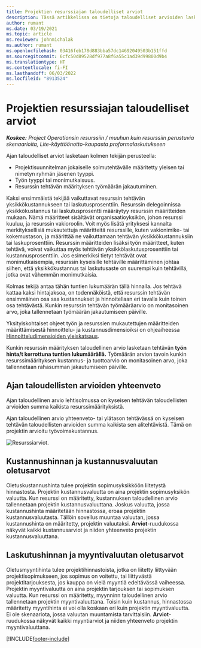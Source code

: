 ```yaml
---
title: Projektien resurssiajan taloudelliset arviot
description: Tässä artikkelissa on tietoja taloudelliset arvioiden laskemisesta.
author: rumant
ms.date: 03/19/2021
ms.topic: article
ms.reviewer: johnmichalak
ms.author: rumant
ms.openlocfilehash: 03416feb178d883bba57dc14692049503b151ffd
ms.sourcegitcommit: 6cfc50d89528df977a8f6a55c1ad39d99800d9b4
ms.translationtype: HT
ms.contentlocale: fi-FI
ms.lasthandoff: 06/03/2022
ms.locfileid: "8913524"
---
```

# <a name="financial-estimates-for-resource-time-on-projects"></a>Projektien resurssiajan taloudelliset arviot

_**Koskee:** Project Operationsin resurssiin / muuhun kuin resurssiin perustuvia skenaarioita, Lite-käyttöönotto-kaupasta proformalaskutukseen_

Ajan taloudelliset arviot lasketaan kolmen tekijän perusteella: 

- Projektisuunnitelman jokaiselle solmutehtävälle määritetty yleisen tai nimetyn ryhmän jäsenen tyyppi. 
- Työn tyyppi tai monimutkaisuus.
- Resurssin tehtävän määrityksen työmäärän jakautuminen. 

Kaksi ensimmäistä tekijää vaikuttavat resurssin tehtävän yksikkökustannukseen tai laskutusprosenttiin. Resurssin delegoinnissa yksikkökustannus tai laskutusprosentti määräytyy resurssin määritteiden mukaan. Nämä määritteet sisältävät organisaatioyksikön, johon resurssi kuuluu, ja resurssin vakioroolin. Voit myös lisätä yrityksesi kannalta merkityksellisiä mukautettuja määritteitä resurssille, kuten vakionimike- tai kokemustason, ja määrittää ne vaikuttamaan tehtävän yksikkökustannuksiin tai laskuprosenttiin.
Resurssin määritteiden lisäksi työn määritteet, kuten tehtävä, voivat vaikuttaa myös tehtävän yksikkölaskutusprosenttiin tai kustannusprosenttiin. Jos esimerkiksi tietyt tehtävät ovat monimutkaisempia, resurssin kyseisille tehtäville määrittäminen johtaa siihen, että yksikkökustannus tai laskutusaste on suurempi kuin tehtävillä, jotka ovat vähemmän monimutkaisia.   

Kolmas tekijä antaa tähän tuntien lukumäärän tällä hinnalla. Jos tehtävä kattaa kaksi hintajaksoa, on todennäköistä, että resurssin tehtävän ensimmäinen osa saa kustannukset ja hinnoitellaan eri tavalla kuin toinen osa tehtävästä. Kunkin resurssin tehtävän työmääräarvio on monitasoinen arvo, joka tallennetaan työmäärän jakautumiseen päiville.

Yksityiskohtaiset ohjeet työn ja resurssien mukautettujen määritteiden määrittämisestä hinnoittelu- ja kustannusdimensioiksi on ohjeaiheessa [Hinnoitteludimensioiden yleiskatsaus](../pricing-costing/pricing-dimensions-overview.md).

Kunkin resurssin määrityksen taloudellinen arvio lasketaan tehtävän **työn hinta/t kerrottuna tuntien lukumäärällä.**  Työmäärän arvion tavoin kunkin resurssimäärityksen kustannus- ja tuottoarvio on monitasoinen arvo, joka tallennetaan rahasumman jakautumiseen päiville. 

## <a name="summarizing-financial-estimates-for-time"></a>Ajan taloudellisten arvioiden yhteenveto
Ajan taloudellinen arvio lehtisolmussa on kyseisen tehtävän taloudellisten arvioiden summa kaikista resurssimäärityksistä.

Ajan taloudellinen arvio yhteenveto- tai ylätason tehtävässä on kyseisen tehtävän taloudellisten arvioiden summa kaikista sen alitehtävistä. Tämä on projektin arvioitu työvoimakustannus. 

![Resurssiarviot.](./media/navigation12.png)

## <a name="default-cost-price-and-cost-currency"></a>Kustannushinnan ja kustannusvaluutan oletusarvot

Oletuskustannushinta tulee projektin sopimusyksikköön liitetystä hinnastosta. Projektin kustannusvaluutta on aina projektin sopimusyksikön valuutta. Kun resurssi on määritetty, kustannuksen taloudellinen arvio tallennetaan projektin kustannusvaluuttana. Joskus valuutta, jossa kustannushinta määritetään hinnastossa, eroaa projektin kustannusvaluutasta. Tällöin sovellus muuntaa valuutan, jossa kustannushinta on määritetty, projektin valuutaksi. **Arviot**-ruudukossa näkyvät kaikki kustannusarviot ja niiden yhteenveto projektin kustannusvaluuttana. 

## <a name="default-bill-rate-and-sales-currency"></a>Laskutushinnan ja myyntivaluutan oletusarvot

Oletusmyyntihinta tulee projektihinnastoista, jotka on liitetty liittyvään projektisopimukseen, jos sopimus on voitettu, tai liittyvästä projektitarjouksesta, jos kauppa on vielä myyntiä edeltävässä vaiheessa. Projektin myyntivaluutta on aina projektin tarjouksen tai sopimuksen valuutta. Kun resurssi on määritetty, myynninn taloudellinen arvio tallennetaan projektin myyntivaluuttana. Toisin kuin kustannus, hinnastossa määritetty myyntihinta ei voi olla koskaan eri kuin projektin myyntivaluutta. Ei ole skenaariota, jossa valuutan muuntamista tarvittaisiin. **Arviot**-ruudukossa näkyvät kaikki myyntiarviot ja niiden yhteenveto projektin myyntivaluuttana. 

[!INCLUDE[footer-include](../includes/footer-banner.md)]
